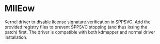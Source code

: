 # MIIEow

Kernel driver to disable license signature verification in SPPSVC. Add the provided registry files to prevent SPPSVC stopping (and thus losing the patch) first. The driver is compatible with both kdmapper and normal driver installation.
